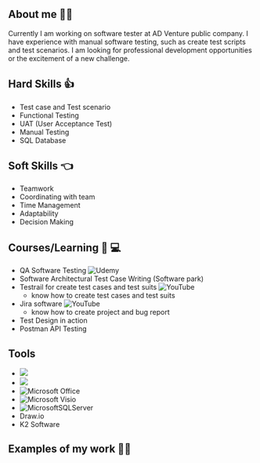
## About me :woman_office_worker:
Currently I am working on software tester at AD Venture public company.
I have experience with manual software testing, such as create test scripts and test scenarios.
I am looking for professional development opportunities or the excitement of a new challenge.

## Hard Skills :thumbsup:
- Test case and Test scenario
- Functional Testing
- UAT (User Acceptance Test)
- Manual Testing
- SQL Database


## Soft Skills :point_left:
- Teamwork
- Coordinating with team
- Time Management
- Adaptability
- Decision Making

## Courses/Learning :blue_book: :computer:
- QA Software Testing ![Udemy](https://img.shields.io/badge/Udemy-A435F0?style=for-the-badge&logo=Udemy&logoColor=white)
- Software Architectural Test Case Writing (Software park) 
- Testrail for create test cases and test suits ![YouTube](https://img.shields.io/badge/YouTube-%23FF0000.svg?style=for-the-badge&logo=YouTube&logoColor=white)
  * know how to create test cases and test suits
- Jira software ![YouTube](https://img.shields.io/badge/YouTube-%23FF0000.svg?style=for-the-badge&logo=YouTube&logoColor=white)
  * know how to create project and bug report
- Test Design in action
- Postman API Testing

## Tools
* <img src="https://img.shields.io/badge/clickup-%237B68EE.svg?&style=for-the-badge&logo=clickup&logoColor=white" />
* <img src="https://img.shields.io/badge/trello-%230079BF.svg?&style=for-the-badge&logo=trello&logoColor=white" />
* ![Microsoft Office](https://img.shields.io/badge/Microsoft_Office-D83B01?style=for-the-badge&logo=microsoft-office&logoColor=white)
* ![Microsoft Visio ](https://img.shields.io/badge/Microsoft_Visio-3955A3?style=for-the-badge&logo=microsoft-visio&logoColor=white)
* ![MicrosoftSQLServer](https://img.shields.io/badge/Microsoft%20SQL%20Server-CC2927?style=for-the-badge&logo=microsoft%20sql%20server&logoColor=white)
*  Draw.io
*  K2 Software


## Examples of my work :woman_technologist:

